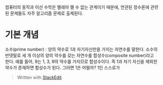 컴퓨터의 동작과 이산 수학은 뗄레야 뗄 수 없는 관계이기 때문에, 연관된 정수론에 관련된 문제들도 자주 알고리즘 문제로 출제된다.

# 기본 개념

소수(prime number)
: 양의 약수로 1과 자기자신만을 가지는 자연수를 말한다. 소수의 반댓말로 세 개 이상의 양의 약수를 갖는 자연수를 합성수(composite number)라고 한다. 예를 들어, 9는 1, 3, 9의 약수를 가지므로 합성수이다. 즉 1과 자기 자신을 제외한 약수가 존재하면 합성수가 된다. 그러면 1은 어떨까? 1인 스스로가 






> Written with [StackEdit](https://stackedit.io/).
<!--stackedit_data:
eyJoaXN0b3J5IjpbLTk3MjU3ODEyOSw3MzA5OTgxMTZdfQ==
-->